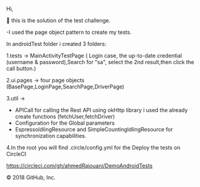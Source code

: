 
Hi,

🎈 this is the solution of the test challenge.

-I used the page object pattern to create my tests.

In androidTest folder i created 3 folders:

1.tests -> MainActivityTestPage ( Login case, the up-to-date credential (username & password),Search for "sa", select the 2nd result,then click the call button.)


2.ui.pages -> four page objects (BasePage,LoginPage,SearchPage,DriverPage)


3.util -> 
- APICall for calling the Rest API using okHttp library i used the already create functions (fetchUser,fetchDriver) 
- Configuration for the Global parameters 
- EspressoIdlingResource and SimpleCountingIdlingResource for synchronization capabilities.


4.In the root you will find .circle/config.yml for the Deploy the tests on CircleCI

https://circleci.com/gh/ahmedRajouani/DemoAndroidTests


© 2018 GitHub, Inc.

